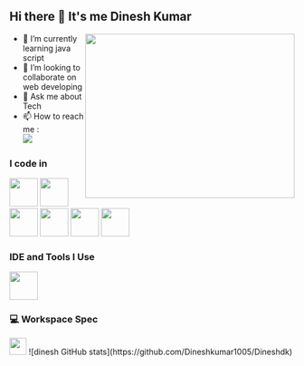 ## Hi there 👋 It's me Dinesh Kumar


<img align="right" width="370" height="290" src="https://ibb.co/8rxthN7">
                                              
- 🌱 I’m currently learning java script
- 👯 I’m looking to collaborate on web developing 
- 💬 Ask me about Tech
- 📫 How to reach me :
<br />  [<img src="https://img.shields.io/badge/LinkedIn-0077B5?style=for-the-badge&logo=linkedin&logoColor=white" />](https://www.linkedin.com/in/dinesh-kumar-1a384a266?utm_source=share&utm_campaign=share_via&utm_content=profile&utm_medium=android_app )



### I code in
<img height="50" width="50" src="https://img.icons8.com/color/48/000000/python.png" /> <img height="50" width="50" src="https://img.icons8.com/color/48/000000/c-programming.png" />   <img height="50" width="50" src="https://img.icons8.com/color/48/000000/html-5.png" /> <img height="50" width="50" src="https://img.icons8.com/color/48/000000/css3.png" />  <img height="50" width="50" src="https://img.icons8.com/color/48/000000/bootstrap.png" />
<img height="50" width="50" src="https://img.icons8.com/color/48/000000/javascript.png"/>

### IDE and Tools I Use
<img height="50" width="50" src="https://img.icons8.com/color/48/000000/visual-studio-code-2019.png"/> 


### 💻 Workspace Spec
 <img height="30" src="https://img.shields.io/badge/NVIDIA-GTX1650-76B900?style=for-the-badge&logo=nvidia&logoColor=white"/> 
![dinesh  GitHub stats](https://github.com/Dineshkumar1005/Dineshdk)
